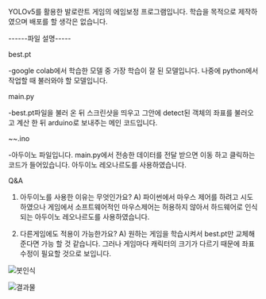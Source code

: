 YOLOv5를 활용한 발로란트 게임의 에임보정 프로그램입니다.
학습을 목적으로 제작하였으며 배포를 할 생각은 없습니다.

------파일 설명-----

best.pt

-google colab에서 학습한 모델 중 가장 학습이 잘 된 모델입니다. 나중에 python에서 작업할 때 불러와야 할 모델입니다.


main.py

-best.pt파일을 불러 온 뒤 스크린샷을 띄우고 그안에 detect된 객체의 좌표를 불러오고 계산 한 뒤 arduino로 보내주는 메인 코드입니다.


~~.ino

-아두이노 파일입니다. main.py에서 전송한 데이터를 전달 받으면 이동 하고 클릭하는 코드가 들어있습니다.
아두이노 레오나르도를 사용하였습니다.

Q&A
1. 아두이노를 사용한 이유는 무엇인가요?
A) 파이썬에서 마우스 제어를 하려고 시도하였으나 게임에서 소프트웨어적인 마우스제어는 허용하지 않아서 하드웨어로 인식되는 아두이노 레오나르도를 사용하였습니다.

2. 다른게임에도 적용이 가능한가요?
A) 원하는 게임을 학습시켜서 best.pt만 교체해준다면 가능 할 것 같습니다. 그러나 게임마다 캐릭터의 크기가 다르기 때문에 좌표수정이 필요할 것으로 보입니다.

![봇인식](https://user-images.githubusercontent.com/62214011/212617776-92759dc0-f086-46f5-8c5a-ba174292a2cc.gif)

![결과물](https://user-images.githubusercontent.com/62214011/212617258-9a14d090-6225-4999-ae74-d3d1c6f3527f.gif)
